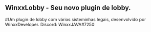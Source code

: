 ## WinxxLobby - Seu novo plugin de lobby.
#Um plugin de lobby com vários sisteminhas legais, desenvolvido por WinxxDeveloper. Discord: WinxxJAVA#7250
